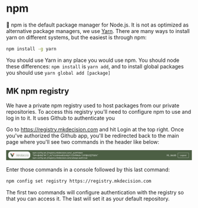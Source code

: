 # npm

:poop: npm is the default package manager for Node.js. It is not as optimized as
alternative package managers, we use [Yarn](https://yarnpkg.com/en/). There are
many ways to install yarn on different systems, but the easiest is through npm:

```bash
npm install -g yarn
```

You should use Yarn in any place you would use npm. You should node these differences:
`npm install` is `yarn add`, and to install global packages you should use
`yarn global add [package]`

## MK npm registry

We have a private npm registry used to host packages from our private repositories. To access
this registry you'll need to configure npm to use and log in to it. It uses Github
to authenticate you

Go to https://registry.mkdecision.com and hit Login at the top right. Once you've
authorized the Github app, you'll be redirected back to the main page where you'll
see two commands in the header like below:

![import-gradle.png](img/npm-registry-header.png)

Enter those commands in a console followed by this last command:

```bash
npm config set registry https://registry.mkdecision.com
```

The first two commands will configure authentication with the registry so that
you can access it. The last will set it as your default repository.